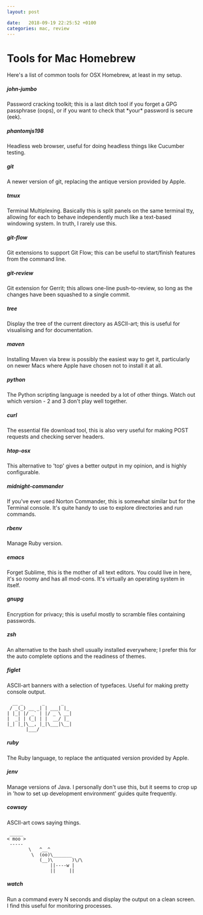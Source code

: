 ```yaml
---
layout: post

date:   2018-09-19 22:25:52 +0100
categories: mac, review
---
```

Tools for Mac Homebrew
==========

Here's a list of common tools for OSX Homebrew, at least in my setup. 

##### john-jumbo

Password cracking toolkit; this is a last ditch tool if you forget a GPG
passphrase (oops), or if you want to check that \*your\* password is
secure (eek).

##### phantomjs198

Headless web browser, useful for doing headless things like Cucumber
testing.

##### git

A newer version of git, replacing the antique version provided by Apple.

##### tmux

Terminal Multiplexing. Basically this is split panels on the same
terminal tty, allowing for each to behave independently much like a
text-based windowing system. In truth, I rarely use this.

##### git-flow

Git extensions to support Git Flow; this can be useful to start/finish
features from the command line.

##### git-review

Git extension for Gerrit; this allows one-line push-to-review, so long
as the changes have been squashed to a single commit.

##### tree

Display the tree of the current directory as ASCII-art; this is useful
for visualising and for documentation.

##### maven

Installing Maven via brew is possibly the easiest way to get it,
particularly on newer Macs where Apple have chosen not to install it at
all.

##### python

The Python scripting language is needed by a lot of other things. Watch
out which version - 2 and 3 don't play well together.

##### curl

The essential file download tool, this is also very useful for making
POST requests and checking server headers.

##### htop-osx

This alternative to 'top' gives a better output in my opinion, and is
highly configurable.

##### midnight-commander

If you've ever used Norton Commander, this is somewhat similar but for
the Terminal console. It's quite handy to use to explore directories and
run commands.

##### rbenv

Manage Ruby version.

##### emacs

Forget Sublime, this is the mother of all text editors. You could live
in here, it's so roomy and has all mod-cons. It's virtually an operating
system in itself.

##### gnupg

Encryption for privacy; this is useful mostly to scramble files
containing passwords.

##### zsh

An alternative to the bash shell usually installed everywhere; I prefer
this for the auto complete options and the readiness of themes.

##### figlet

ASCII-art banners with a selection of typefaces. Useful for making
pretty console output.

      __ _       _      _   
     / _(_) __ _| | ___| |_ 
    | |_| |/ _` | |/ _ \ __|
    |  _| | (_| | |  __/ |_ 
    |_| |_|\__, |_|\___|\__|
           |___/            

##### ruby

The Ruby language, to replace the antiquated version provided by Apple.

##### jenv

Manage versions of Java. I personally don't use this, but it seems to
crop up in 'how to set up development environment' guides quite
frequently.

##### cowsay

ASCII-art cows saying things.

     _____ 
    < moo >
     ----- 
            \   ^__^
             \  (oo)\_______
                (__)\       )\/\
                    ||----w |
                    ||     ||

##### watch

Run a command every N seconds and display the output on a clean screen.
I find this useful for monitoring processes.

